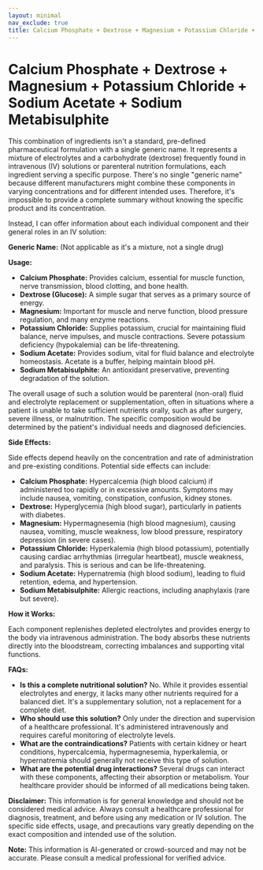 ```yaml
---
layout: minimal
nav_exclude: true
title: Calcium Phosphate + Dextrose + Magnesium + Potassium Chloride + Sodium Acetate + Sodium Metabisulphite
---
```


# Calcium Phosphate + Dextrose + Magnesium + Potassium Chloride + Sodium Acetate + Sodium Metabisulphite

This combination of ingredients isn't a standard, pre-defined pharmaceutical formulation with a single generic name.  It represents a mixture of electrolytes and a carbohydrate (dextrose) frequently found in intravenous (IV) solutions or parenteral nutrition formulations, each ingredient serving a specific purpose.  There's no single "generic name" because different manufacturers might combine these components in varying concentrations and for different intended uses.  Therefore,  it's impossible to provide a complete summary without knowing the specific product and its concentration.

Instead, I can offer information about each individual component and their general roles in an IV solution:

**Generic Name:**  (Not applicable as it's a mixture, not a single drug)

**Usage:**

* **Calcium Phosphate:** Provides calcium, essential for muscle function, nerve transmission, blood clotting, and bone health.
* **Dextrose (Glucose):**  A simple sugar that serves as a primary source of energy.
* **Magnesium:**  Important for muscle and nerve function, blood pressure regulation, and many enzyme reactions.
* **Potassium Chloride:** Supplies potassium, crucial for maintaining fluid balance, nerve impulses, and muscle contractions.  Severe potassium deficiency (hypokalemia) can be life-threatening.
* **Sodium Acetate:** Provides sodium, vital for fluid balance and electrolyte homeostasis.  Acetate is a buffer, helping maintain blood pH.
* **Sodium Metabisulphite:** An antioxidant preservative, preventing degradation of the solution.

The overall usage of such a solution would be parenteral (non-oral) fluid and electrolyte replacement or supplementation, often in situations where a patient is unable to take sufficient nutrients orally, such as after surgery, severe illness, or malnutrition.  The specific composition would be determined by the patient's individual needs and diagnosed deficiencies.

**Side Effects:**

Side effects depend heavily on the concentration and rate of administration and pre-existing conditions. Potential side effects can include:

* **Calcium Phosphate:**  Hypercalcemia (high blood calcium) if administered too rapidly or in excessive amounts. Symptoms may include nausea, vomiting, constipation, confusion, kidney stones.
* **Dextrose:** Hyperglycemia (high blood sugar), particularly in patients with diabetes.
* **Magnesium:**  Hypermagnesemia (high blood magnesium), causing nausea, vomiting, muscle weakness, low blood pressure, respiratory depression (in severe cases).
* **Potassium Chloride:** Hyperkalemia (high blood potassium), potentially causing cardiac arrhythmias (irregular heartbeat), muscle weakness, and paralysis. This is serious and can be life-threatening.
* **Sodium Acetate:**  Hypernatremia (high blood sodium), leading to fluid retention, edema, and hypertension.
* **Sodium Metabisulphite:** Allergic reactions, including anaphylaxis (rare but severe).

**How it Works:**

Each component replenishes depleted electrolytes and provides energy to the body via intravenous administration.  The body absorbs these nutrients directly into the bloodstream, correcting imbalances and supporting vital functions.

**FAQs:**

* **Is this a complete nutritional solution?**  No. While it provides essential electrolytes and energy, it lacks many other nutrients required for a balanced diet. It's a supplementary solution, not a replacement for a complete diet.
* **Who should use this solution?** Only under the direction and supervision of a healthcare professional.  It's administered intravenously and requires careful monitoring of electrolyte levels.
* **What are the contraindications?**  Patients with certain kidney or heart conditions, hypercalcemia, hypermagnesemia, hyperkalemia, or hypernatremia should generally not receive this type of solution.
* **What are the potential drug interactions?**  Several drugs can interact with these components, affecting their absorption or metabolism.  Your healthcare provider should be informed of all medications being taken.


**Disclaimer:**  This information is for general knowledge and should not be considered medical advice. Always consult a healthcare professional for diagnosis, treatment, and before using any medication or IV solution.  The specific side effects, usage, and precautions vary greatly depending on the exact composition and intended use of the solution.


**Note:** This information is AI-generated or crowd-sourced and may not be accurate. Please consult a medical professional for verified advice.